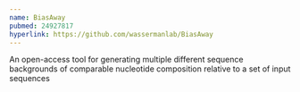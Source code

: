 ```yaml
---
name: BiasAway
pubmed: 24927817
hyperlink: https://github.com/wassermanlab/BiasAway
---
```

An open-access tool for generating multiple different sequence backgrounds of comparable nucleotide composition relative to a set of input sequences